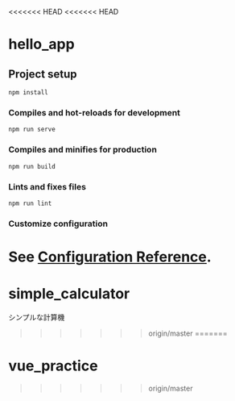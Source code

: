 <<<<<<< HEAD
<<<<<<< HEAD
# hello_app

## Project setup
```
npm install
```

### Compiles and hot-reloads for development
```
npm run serve
```

### Compiles and minifies for production
```
npm run build
```

### Lints and fixes files
```
npm run lint
```

### Customize configuration
See [Configuration Reference](https://cli.vuejs.org/config/).
=======
# simple_calculator
シンプルな計算機
>>>>>>> origin/master
=======
# vue_practice
>>>>>>> origin/master
